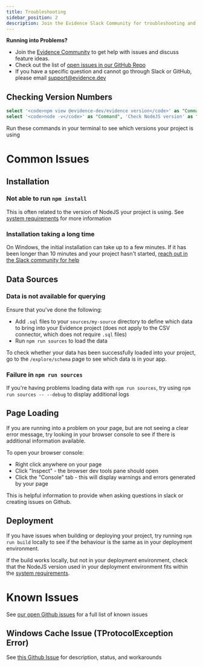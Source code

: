 ```yaml
---
title: Troubleshooting
sidebar_position: 2
description: Join the Evidence Slack Community for troubleshooting and support
---
```


<Alert status=warning>

**Running into Problems?**
- Join the [Evidence Community](https://slack.evidence.dev) to get help with issues and discuss feature ideas.
- Check out the list of [open issues in our GitHub Repo](https://github.com/evidence-dev/evidence/issues)
- If you have a specific question and cannot go through Slack or GitHub, please email <support@evidence.dev>

</Alert>

## Checking Version Numbers
```sql commands
select '<code>npm view @evidence-dev/evidence version</code>' as "Command", 'Check Evidence version' as "Description" UNION ALL
select '<code>node -v</code>' as "Command", 'Check NodeJS version' as "Description"
```

Run these commands in your terminal to see which versions your project is using

<DataTable data={commands} formatColumnTitles=false>
    <Column id="Description" wrap/>
    <Column id="Command" wrap contentType=html/>
</DataTable>

# Common Issues

## Installation

### Not able to run `npm install`
This is often related to the version of NodeJS your project is using. See [system requirements](/guides/system-requirements) for more information

### Installation taking a long time
On Windows, the initial installation can take up to a few minutes. If it has been longer than 10 minutes and your project hasn't started, [reach out in the Slack community for help](https://slack.evidence.dev)


## Data Sources

### Data is not available for querying
Ensure that you've done the following:
- Add `.sql` files to your `sources/my-source` directory to define which data to bring into your Evidence project (does not apply to the CSV connector, which does not require `.sql` files)
- Run `npm run sources` to load the data

To check whether your data has been successfully loaded into your project, go to the `/explore/schema` page to see which data is in your app.

### Failure in `npm run sources` 
If you're having problems loading data with `npm run sources`, try using `npm run sources -- --debug` to display additional logs

## Page Loading
If you are running into a problem on your page, but are not seeing a clear error message, try looking in your browser console to see if there is additional information available.

To open your browser console:
- Right click anywhere on your page
- Click "Inspect" - the browser dev tools pane should open
- Click the "Console" tab - this will display warnings and errors generated by your page

This is helpful information to provide when asking questions in slack or creating issues on Github.

## Deployment
If you have issues when building or deploying your project, try running `npm run build` locally to see if the behaviour is the same as in your deployment environment.

If the build works locally, but not in your deployment environment, check that the NodeJS version used in your deployment environment fits within the [system requirements](/guides/system-requirements).


# Known Issues

See [our open Github issues](https://github.com/evidence-dev/evidence/issues) for a full list of known issues

## Windows Cache Issue (TProtocolException Error)
See [this Github Issue](https://github.com/evidence-dev/evidence/issues/1693) for description, status, and workarounds
